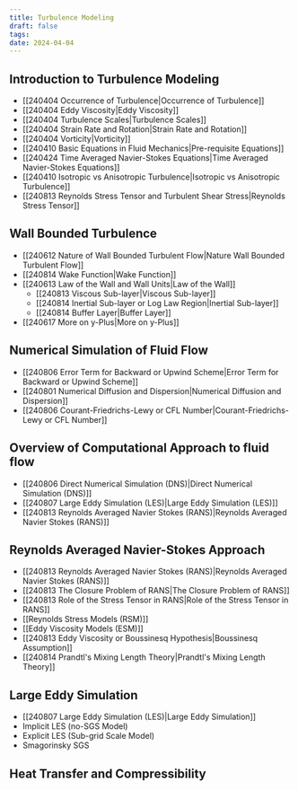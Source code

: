 ```yaml
---
title: Turbulence Modeling
draft: false
tags: 
date: 2024-04-04
---
```

## Introduction to Turbulence Modeling 
- [[240404 Occurrence of Turbulence|Occurrence of Turbulence]]
- [[240404 Eddy Viscosity|Eddy Viscosity]] 
- [[240404 Turbulence Scales|Turbulence Scales]]
- [[240404 Strain Rate and Rotation|Strain Rate and Rotation]]
- [[240404 Vorticity|Vorticity]]
- [[240410 Basic Equations in Fluid Mechanics|Pre-requisite Equations]]
- [[240424 Time Averaged Navier-Stokes Equations|Time Averaged Navier-Stokes Equations]]
- [[240410 Isotropic vs Anisotropic Turbulence|Isotropic vs Anisotropic Turbulence]]
- [[240813 Reynolds Stress Tensor and Turbulent Shear Stress|Reynolds Stress Tensor]]
## Wall Bounded Turbulence
- [[240612 Nature of Wall Bounded Turbulent Flow|Nature Wall Bounded Turbulent Flow]]
- [[240814 Wake Function|Wake Function]]
- [[240613 Law of the Wall and Wall Units|Law of the Wall]]
	- [[240813 Viscous Sub-layer|Viscous Sub-layer]]
	- [[240814 Inertial Sub-layer or Log Law Region|Inertial Sub-layer]]
	- [[240814 Buffer Layer|Buffer Layer]]
- [[240617 More on y-Plus|More on y-Plus]]
## Numerical Simulation of Fluid Flow
- [[240806 Error Term for Backward or Upwind Scheme|Error Term for Backward or Upwind Scheme]] 
- [[240801 Numerical Diffusion and Dispersion|Numerical Diffusion and Dispersion]]
- [[240806 Courant-Friedrichs-Lewy or CFL Number|Courant-Friedrichs-Lewy or CFL Number]]
## Overview of Computational Approach to fluid flow
- [[240806 Direct Numerical Simulation (DNS)|Direct Numerical Simulation (DNS)]]
- [[240807 Large Eddy Simulation (LES)|Large Eddy Simulation (LES)]]
- [[240813 Reynolds Averaged Navier Stokes (RANS)|Reynolds Averaged Navier Stokes (RANS)]]
## Reynolds Averaged Navier-Stokes Approach
- [[240813 Reynolds Averaged Navier Stokes (RANS)|Reynolds Averaged Navier Stokes (RANS)]]
- [[240813 The Closure Problem of RANS|The Closure Problem of RANS]]
- [[240813 Role of the Stress Tensor in RANS|Role of the Stress Tensor in RANS]]
- [[Reynolds Stress Models (RSM)]]
- [[Eddy Viscosity Models (ESM)]]
- [[240813 Eddy Viscosity or Boussinesq Hypothesis|Boussinesq Assumption]]
- [[240814 Prandtl's Mixing Length Theory|Prandtl's Mixing Length Theory]]
## Large Eddy Simulation 
- [[240807 Large Eddy Simulation (LES)|Large Eddy Simulation]]
- Implicit LES (no-SGS Model)
- Explicit LES (Sub-grid Scale Model) 
- Smagorinsky SGS
## Heat Transfer and Compressibility

